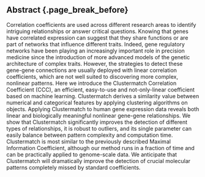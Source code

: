 ## Abstract {.page_break_before}

Correlation coefficients are used across different research areas to identify intriguing relationships or answer critical questions.
Knowing that genes have correlated expression can suggest that they share functions or are part of networks that influence different traits.
Indeed, gene regulatory networks have been playing an increasingly important role in precision medicine since the introduction of more advanced models of the genetic architecture of complex traits.
However, the strategies to detect these gene-gene connections are usually deployed with linear correlation coefficients, which are not well suited to discovering more complex, nonlinear patterns.
Here we introduce the Clustermatch Correlation Coefficient (CCC), an efficient, easy-to-use and not-only-linear coefficient based on machine learning.
Clustermatch derives a similarity value between numerical and categorical features by applying clustering algorithms on objects.
Applying Clustermatch to human gene expression data reveals both linear and biologically meaningful nonlinear gene-gene relationships.
We show that Clustermatch significantly improves the detection of different types of relationships, it is robust to outliers, and its single parameter can easily balance between pattern complexity and computation time.
Clustermatch is most similar to the previously described Maximal Information Coefficient, although our method runs in a fraction of time and can be practically applied to genome-scale data.
We anticipate that Clustermatch will dramatically improve the detection of crucial molecular patterns completely missed by standard coefficients.
